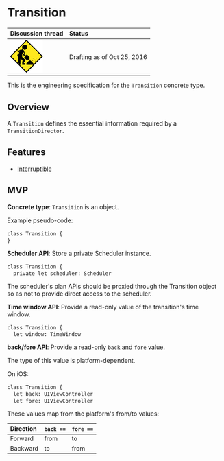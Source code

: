 # Transition

| Discussion thread | Status |
|:------------------|:-------|
| ![](../../../_assets/under-construction-flashing-barracade-animation.gif) | Drafting as of Oct 25, 2016 |

This is the engineering specification for the `Transition` concrete type.

## Overview

A `Transition` defines the essential information required by a `TransitionDirector`.

## Features

* [Interruptible](feature_interruptible.md)

## MVP

**Concrete type**: `Transition` is an object.

Example pseudo-code:

```
class Transition {
}
```

**Scheduler API**: Store a private Scheduler instance.

```
class Transition {
  private let scheduler: Scheduler
```

The scheduler's plan APIs should be proxied through the Transition object so as not to provide direct access to the scheduler.

**Time window API**: Provide a read-only value of the transition's time window.

```
class Transition {
  let window: TimeWindow
```

**back/fore API**: Provide a read-only `back` and `fore` value.

The type of this value is platform-dependent.

On iOS:

```
class Transition {
  let back: UIViewController
  let fore: UIViewController
```

These values map from the platform's from/to values:

| Direction | `back ==` | `fore ==` |
|:----------|:-----|:---|
| Forward | from | to |
| Backward | to | from |
